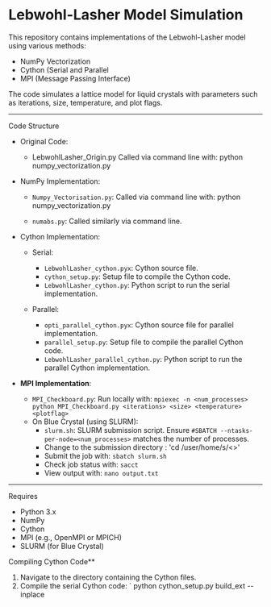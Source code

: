 # Lebwohl-Lasher Model Simulation

This repository contains implementations of the Lebwohl-Lasher model using various methods:
- NumPy Vectorization
- Cython (Serial and Parallel
- MPI (Message Passing Interface)

The code simulates a lattice model for liquid crystals with parameters such as iterations, size, temperature, and plot flags.

---

Code Structure
- Original Code:
  - LebwohlLasher_Origin.py  Called via command line with:        python numpy_vectorization.py <iterations> <size> <temperature> <plotflag>
- NumPy Implementation:
  - `Numpy_Vectorisation.py`: Called via command line with:
   python numpy_vectorization.py <iterations> <size> <temperature> <plotflag>
  
  - `numabs.py`: Called similarly via command line.

- Cython Implementation:
  - Serial:
    - `LebwohlLasher_cython.pyx`: Cython source file.
    - `cython_setup.py`: Setup file to compile the Cython code.
    - `LebwohlLasher_cython.py`: Python script to run the serial implementation.

  - Parallel:
    - `opti_parallel_cython.pyx`: Cython source file for parallel implementation.
    - `parallel_setup.py`: Setup file to compile the parallel Cython code.
    - `LebwohlLasher_parallel_cython.py`: Python script to run the parallel Cython implementation.

- **MPI Implementation**:
  - `MPI_Checkboard.py`: Run locally with:
    `mpiexec -n <num_processes> python MPI_Checkboard.py <iterations> <size> <temperature> <plotflag>`
  - On Blue Crystal (using SLURM):
    - `slurm.sh`: SLURM submission script. Ensure `#SBATCH --ntasks-per-node=<num_processes>` matches the number of processes.
    - Change to the submission directory : 
      'cd /user/home/s/<>'
    - Submit the job with:
      `sbatch slurm.sh`
    - Check job status with:
      `sacct`
    - View output with:
      `nano output.txt`

---

Requires
- Python 3.x
- NumPy
- Cython
- MPI (e.g., OpenMPI or MPICH)
- SLURM (for Blue Crystal)

Compiling Cython Code**
1. Navigate to the directory containing the Cython files.
2. Compile the serial Cython code:
   ` python cython_setup.py build_ext --inplace
